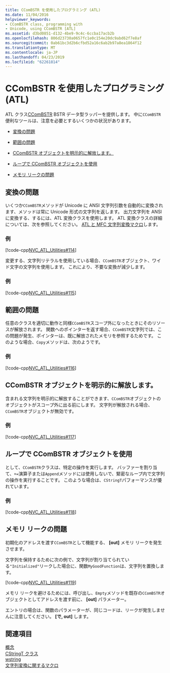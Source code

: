```yaml
---
title: CComBSTR を使用したプログラミング (ATL)
ms.date: 11/04/2016
helpviewer_keywords:
- CComBSTR class, programming with
- Unicode, using CComBSTR [ATL]
ms.assetid: d3bd0851-d132-4be9-9c4c-6ccba17acb2b
ms.openlocfilehash: 806d23730a0657fc1e0c154e20dc9abd62f7e8af
ms.sourcegitcommit: 0ab61bc3d2b6cfbd52a16c6ab2b97a8ea1864f12
ms.translationtype: MT
ms.contentlocale: ja-JP
ms.lasthandoff: 04/23/2019
ms.locfileid: "62261814"
---
```

# <a name="programming-with-ccombstr-atl"></a>CComBSTR を使用したプログラミング (ATL)

ATL クラス[CComBSTR](../atl/reference/ccombstr-class.md) BSTR データ型ラッパーを提供します。 中に`CComBSTR`便利なツールは、注意を必要とするいくつかの状況があります。

- [変換の問題](#programmingwithccombstr_conversionissues)

- [範囲の問題](#programmingwithccombstr_scopeissues)

- [CComBSTR オブジェクトを明示的に解放します。](#programmingwithccombstr_explicitlyfreeing)

- [ループで CComBSTR オブジェクトを使用](#programmingwithccombstr_usingloops)

- [メモリ リークの問題](#programmingwithccombstr_memoryleaks)

##  <a name="programmingwithccombstr_conversionissues"></a> 変換の問題

いくつか`CComBSTR`メソッドが Unicode に ANSI 文字列引数を自動的に変換されます、メソッドは常に Unicode 形式の文字列を返します。 出力文字列を ANSI に変換する、するには、ATL 変換クラスを使用します。 ATL 変換クラスの詳細については、次を参照してください。 [ATL と MFC 文字列変換マクロ](reference/string-conversion-macros.md)します。

### <a name="example"></a>例

[!code-cpp[NVC_ATL_Utilities#114](../atl/codesnippet/cpp/programming-with-ccombstr-atl_1.cpp)]

変更する、文字列リテラルを使用している場合、`CComBSTR`オブジェクト、ワイド文字の文字列を使用します。 これにより、不要な変換が減少します。

### <a name="example"></a>例

[!code-cpp[NVC_ATL_Utilities#115](../atl/codesnippet/cpp/programming-with-ccombstr-atl_2.cpp)]

##  <a name="programmingwithccombstr_scopeissues"></a> 範囲の問題

任意のクラスを適切に動作と同様`CComBSTR`スコープ外になったときにそのリソースが解放されます。 関数へのポインターを返す場合、`CComBSTR`文字列では、この問題が発生、ポインターは、既に解放されたメモリを参照するためです。 このような場合、`Copy`メソッドは、次のようです。

### <a name="example"></a>例

[!code-cpp[NVC_ATL_Utilities#116](../atl/codesnippet/cpp/programming-with-ccombstr-atl_3.cpp)]

##  <a name="programmingwithccombstr_explicitlyfreeing"></a> CComBSTR オブジェクトを明示的に解放します。

含まれる文字列を明示的に解放することができます、`CComBSTR`オブジェクトのオブジェクトがスコープ外に出る前にします。 文字列が解放される場合、`CComBSTR`オブジェクトが無効です。

### <a name="example"></a>例

[!code-cpp[NVC_ATL_Utilities#117](../atl/codesnippet/cpp/programming-with-ccombstr-atl_4.cpp)]

##  <a name="programmingwithccombstr_usingloops"></a> ループで CComBSTR オブジェクトを使用

として、`CComBSTR`クラスは、特定の操作を実行します。 バッファーを割り当て、`+=`演算子または`Append`メソッドには使用しないで、緊密なループ内で文字列の操作を実行することです。 このような場合は、`CStringT`パフォーマンスが優れています。

### <a name="example"></a>例

[!code-cpp[NVC_ATL_Utilities#118](../atl/codesnippet/cpp/programming-with-ccombstr-atl_5.cpp)]

##  <a name="programmingwithccombstr_memoryleaks"></a> メモリ リークの問題

初期化のアドレスを渡す`CComBSTR`として機能する、 **[out]** メモリ リークを発生させます。

文字列を保持するために次の例で、文字列が割り当てられている`"Initialized"`リークした場合に、関数`MyGoodFunction`は、文字列を置換します。

[!code-cpp[NVC_ATL_Utilities#119](../atl/codesnippet/cpp/programming-with-ccombstr-atl_6.cpp)]

メモリ リークを避けるためには、呼び出し、`Empty`メソッドを既存の`CComBSTR`オブジェクトとしてアドレスを渡す前に、 **[out]** パラメーター。

エントリの場合は、関数のパラメーターが、同じコードは、リークが発生しませんに注意してください。 **[で, out]** します。

## <a name="see-also"></a>関連項目

[概念](../atl/active-template-library-atl-concepts.md)<br/>
[CStringT クラス](../atl-mfc-shared/reference/cstringt-class.md)<br/>
[wstring](../standard-library/basic-string-class.md)<br/>
[文字列変換に関するマクロ](../atl/reference/string-conversion-macros.md)
